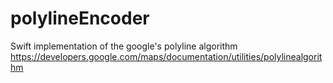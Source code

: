 # polylineEncoder
Swift implementation of the google's polyline algorithm
https://developers.google.com/maps/documentation/utilities/polylinealgorithm
